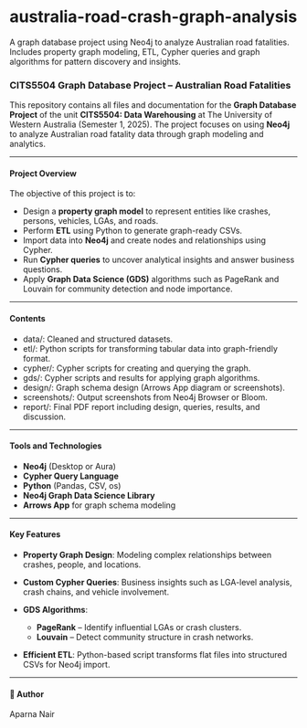 # australia-road-crash-graph-analysis
A graph database project using Neo4j to analyze Australian road fatalities. Includes property graph modeling, ETL, Cypher queries and graph algorithms for pattern discovery and insights.

### CITS5504 Graph Database Project – Australian Road Fatalities

This repository contains all files and documentation for the **Graph Database Project** of the unit **CITS5504: Data Warehousing** at The University of Western Australia (Semester 1, 2025). The project focuses on using **Neo4j** to analyze Australian road fatality data through graph modeling and analytics.

---

#### Project Overview

The objective of this project is to:

* Design a **property graph model** to represent entities like crashes, persons, vehicles, LGAs, and roads.
* Perform **ETL** using Python to generate graph-ready CSVs.
* Import data into **Neo4j** and create nodes and relationships using Cypher.
* Run **Cypher queries** to uncover analytical insights and answer business questions.
* Apply **Graph Data Science (GDS)** algorithms such as PageRank and Louvain for community detection and node importance.

---

#### Contents

* data/: Cleaned and structured datasets.
* etl/: Python scripts for transforming tabular data into graph-friendly format.
* cypher/: Cypher scripts for creating and querying the graph.
* gds/: Cypher scripts and results for applying graph algorithms.
* design/: Graph schema design (Arrows App diagram or screenshots).
* screenshots/: Output screenshots from Neo4j Browser or Bloom.
* report/: Final PDF report including design, queries, results, and discussion.

---

#### Tools and Technologies

* **Neo4j** (Desktop or Aura)
* **Cypher Query Language**
* **Python** (Pandas, CSV, os)
* **Neo4j Graph Data Science Library**
* **Arrows App** for graph schema modeling

---

#### Key Features

* **Property Graph Design**: Modeling complex relationships between crashes, people, and locations.
* **Custom Cypher Queries**: Business insights such as LGA-level analysis, crash chains, and vehicle involvement.
* **GDS Algorithms**:

  * **PageRank** – Identify influential LGAs or crash clusters.
  * **Louvain** – Detect community structure in crash networks.
* **Efficient ETL**: Python-based script transforms flat files into structured CSVs for Neo4j import.

---

#### 📄 Author

Aparna Nair
